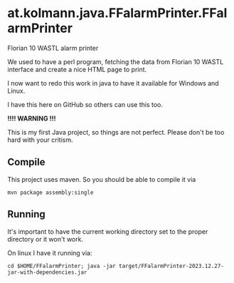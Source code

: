 # at.kolmann.java.FFalarmPrinter.FFalarmPrinter
Florian 10 WASTL alarm printer

We used to have a perl program, fetching the data from Florian 10 WASTL interface and create a nice HTML page to print.

I now want to redo this work in java to have it available for Windows and Linux.

I have this here on GitHub so others can use this too.

<b>!!!! WARNING !!!</b>

This is my first Java project, so things are not perfect. Please don't be too hard with your critism.

## Compile

This project uses maven. So you should be able to compile it via

`mvn package assembly:single`

## Running

It's important to have the current working directory set to the proper directory or it won't work.

On linux I have it running via:

`cd $HOME/FFalarmPrinter; java -jar target/FFalarmPrinter-2023.12.27-jar-with-dependencies.jar`


